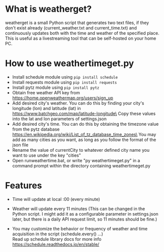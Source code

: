 # What is weatherget?
weatherget is a small Python script that generates two text files, if they don't exist already (current_weather.txt and current_time.txt) and continuously updates both with the time and weather of the specified place. This is useful as a livestreaming tool that can be self-hosted on your home PC.

# How to use weathertimeget.py
- Install schedule module using `pip install schedule`
- Install requests module using `pip install requests`
- Install pytz module using `pip install pytz`
- Obtain free weather API key from https://home.openweathermap.org/users/sign_up
- Add desired city's weather. You can do this by finding your city's longitude (lon) and latitude (lat) in https://www.batchgeo.com/map/latitude-longitude\
Copy these values into the lat and lon parameters of settings.json
- Add desired city's time. You can do this by obtaining the timezone value from the pytz database https://en.wikipedia.org/wiki/List_of_tz_database_time_zones\
You may add as many cities as you want, as long as you follow the format of the json file
- Rename the value of currentCity to whatever defined city name you want to use under the key "cities"
- Open runweathertime.bat, or write "py weathertimeget.py" in a command prompt within the directory containing weathertimeget.py

# Features
- Time will update at local :00 (every minute)
- Weather will update every 11 minutes (This can be changed in the Python script. I might add it as a configurable parameter in settings.json later, but there is a daily API request limit, so 11 minutes should be fine.)

- You may customize the behavior or frequency of weather and time acquisition in the script (schedule.every() ...)\
Read up schedule library docs for more info https://schedule.readthedocs.io/en/stable/